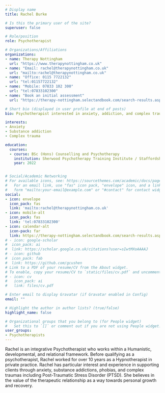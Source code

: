 ```yaml
---
# Display name
title: Rachel Burke

# Is this the primary user of the site?
superuser: false

# Role/position
role: Psychotherapist

# Organizations/Affiliations
organizations:
- name: Therapy Nottingham
  url: "https://www.therapynottingham.co.uk"
- name: "Email: rachel@therapynottingham.co.uk"
  url: "mailto:rachel@therapynottingham.co.uk"
- name: "Office: 0115 7722132"
  url: "tel:01157722132"
- name: "Mobile: 07833 102 300"
  url: "tel:07833102300"
- name: "Book an initial assessment"
  url: "https://therapy-nottingham.selectandbook.com/search-results.aspx?resource=39250"

# Short bio (displayed in user profile at end of posts)
bio: Psychotherapist interested in anxiety, addiction, and complex trauma.

interests:
- Anxiety
- Substance addiction
- Complex trauma

education:
  courses:
  - course: BSc (Hons) Counselling and Psychotherapy
    institution: Sherwood Psychotherapy Training Institute / Staffordshire University
    year: 2022


# Social/Academic Networking
# For available icons, see: https://sourcethemes.com/academic/docs/page-builder/#icons
#   For an email link, use "fas" icon pack, "envelope" icon, and a link in the
#   form "mailto:your-email@example.com" or "#contact" for contact widget.
social:
- icon: envelope
  icon_pack: fas
  link: 'mailto:rachel@therapynottingham.co.uk'
- icon: mobile-alt
  icon_pack: fas
  link: 'tel:07833102300'
- icon: calendar-alt
  icon-pack: far
  link: https://therapy-nottingham.selectandbook.com/search-results.aspx?resource=39250
# - icon: google-scholar
#  icon_pack: ai
#  link: https://scholar.google.co.uk/citations?user=sIwtMXoAAAAJ
# - icon: github
#  icon_pack: fab
#  link: https://github.com/gcushen
# Link to a PDF of your resume/CV from the About widget.
# To enable, copy your resume/CV to `static/files/cv.pdf` and uncomment the lines below.
# - icon: cv
#   icon_pack: ai
#   link: files/cv.pdf

# Enter email to display Gravatar (if Gravatar enabled in Config)
email: ""

# Highlight the author in author lists? (true/false)
highlight_name: false

# Organizational groups that you belong to (for People widget)
#   Set this to `[]` or comment out if you are not using People widget.
user_groups:
- Psychotherapists
---
```

Rachel is an integrative Psychotherapist who works within a Humanistic, 
developmental, and relational framework.
Before qualifying as a psychotherapist, Rachel worked for over 10 years as a Hypnotherapist in private practice. Rachel has particular interest and experience in supporting clients through anxiety, substance addictions, phobias, and complex traumas including Post-Traumatic Stress Disorder (PTSD).  She believes in the value of the therapeutic relationship as a way towards personal growth and recovery.